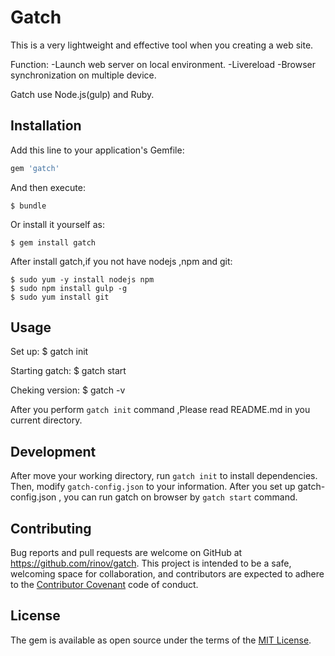 # Gatch
This is a very lightweight and effective tool when you creating a web site.

Function:
-Launch web server on local environment.
-Livereload
-Browser synchronization on multiple device.

Gatch use Node.js(gulp) and Ruby.

## Installation

Add this line to your application's Gemfile:

```ruby
gem 'gatch'
```

And then execute:

    $ bundle

Or install it yourself as:

    $ gem install gatch

After install gatch,if you not have nodejs ,npm and git:

    $ sudo yum -y install nodejs npm
    $ sudo npm install gulp -g
    $ sudo yum install git

## Usage

Set up:
    $ gatch init

Starting gatch:
    $ gatch start

Cheking version:
    $ gatch -v
    
After you perform `gatch init` command ,Please read README.md in you current directory.

## Development

After move your working directory, run `gatch init` to install dependencies. Then, modify `gatch-config.json` to your information. After you set up gatch-config.json , you can run gatch on browser by `gatch start` command.


## Contributing

Bug reports and pull requests are welcome on GitHub at https://github.com/rinov/gatch. This project is intended to be a safe, welcoming space for collaboration, and contributors are expected to adhere to the [Contributor Covenant](http://contributor-covenant.org) code of conduct.

## License

The gem is available as open source under the terms of the [MIT License](http://opensource.org/licenses/MIT).

